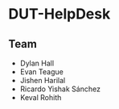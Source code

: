 # DUT-HelpDesk

## Team
- Dylan Hall
- Evan Teague
- Jishen Harilal
- Ricardo Yishak Sánchez
- Keval Rohith

